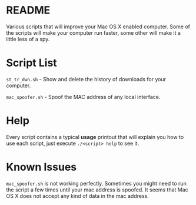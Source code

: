# README #

Various scripts that will improve your Mac OS X enabled computer. Some of the scripts will make your computer run faster, some other will make it a little less of a spy.

# Script List #

`st_tr_dwn.sh` - Show and delete the history of downloads for your computer.

`mac_spoofer.sh` - Spoof the MAC address of any local interface.

# Help #

Every script contains a typical **usage** printout that will explain you how
to use each script, just execute `./<script> help` to see it.

# Known Issues

`mac_spoofer.sh` is not working perfectly. Sometimes you might need to run the
script a few times until your mac address is spoofed. It seems that Mac OS X
does not accept any kind of data in the mac address.
